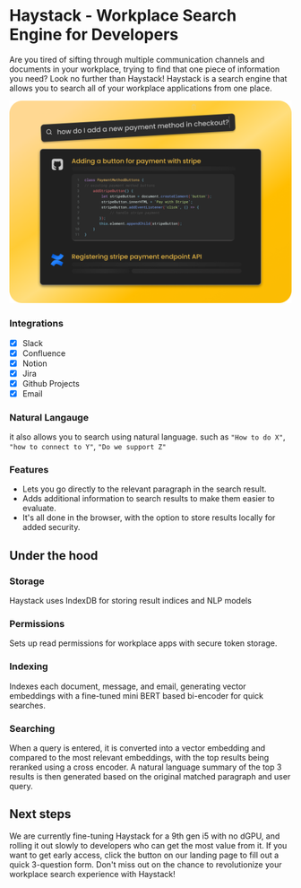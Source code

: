 # Haystack - Workplace Search Engine for Developers

Are you tired of sifting through multiple communication channels and documents in your workplace, trying to find that one piece of information you need? Look no further than Haystack! 
Haystack is a search engine that allows you to search all of your workplace applications from one place.

![Alternate image text](https://raw.githubusercontent.com/haystackoss/haystack/main/asknatural.png)

### Integrations
- [x] Slack
- [x] Confluence
- [x] Notion
- [x] Jira
- [x] Github Projects
- [x] Email

### Natural Langauge
it also allows you to search using natural language.
such as `"How to do X"`, `"how to connect to Y"`, `"Do we support Z"`

### Features
- Lets you go directly to the relevant paragraph in the search result.
- Adds additional information to search results to make them easier to evaluate.
- It's all done in the browser, with the option to store results locally for added security.


## Under the hood

### Storage
Haystack uses IndexDB for storing result indices and NLP models

### Permissions
Sets up read permissions for workplace apps with secure token storage.

### Indexing
Indexes each document, message, and email, generating vector embeddings with a fine-tuned mini BERT based bi-encoder for quick searches.

### Searching
When a query is entered, it is converted into a vector embedding and compared to the most relevant embeddings, with the top results being reranked using a cross encoder. A natural language summary of the top 3 results is then generated based on the original matched paragraph and user query.

## Next steps
We are currently fine-tuning Haystack for a 9th gen i5 with no dGPU, and rolling it out slowly to developers who can get the most value from it. If you want to get early access, click the button on our landing page to fill out a quick 3-question form. 
Don't miss out on the chance to revolutionize your workplace search experience with Haystack!
